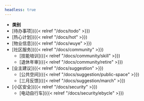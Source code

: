 ```yaml
---
headless: true
---
```


- **类别**
- [待办事项]({{< relref "/docs/todo" >}})
- [热心计划]({{< relref "/docs/hot" >}})
- [物业信息]({{< relref "/docs/wuye" >}})
- [社区服务]({{< relref "/docs/community" >}})
  - [技能培训]({{< relref "/docs/community/skill" >}})
  - [退休年审]({{< relref "/docs/community/retire" >}})
- [业主建议]({{< relref "/docs/suggestion" >}})
  - [公共空间]({{< relref "/docs/suggestion/public-space" >}})
  - [三月反馈]({{< relref "/docs/suggestion/march" >}})
- [小区安全]({{< relref "/docs/security" >}})
  - [电动自行车]({{< relref "/docs/security/ebycle" >}})
<br />
